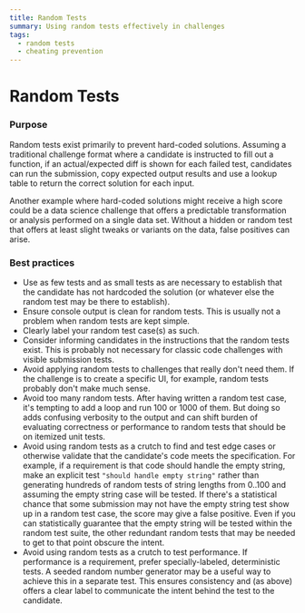 ```yaml
---
title: Random Tests
summary: Using random tests effectively in challenges
tags:
  - random tests
  - cheating prevention
---
```


# Random Tests

### Purpose

Random tests exist primarily to prevent hard-coded solutions. Assuming a traditional challenge format where a candidate is instructed to fill out a function, if an actual/expected diff is shown for each failed test, candidates can run the submission, copy expected output results and use a lookup table to return the correct solution for each input.

Another example where hard-coded solutions might receive a high score could be a data science challenge that offers a predictable transformation or analysis performed on a single data set. Without a hidden or random test that offers at least slight tweaks or variants on the data, false positives can arise. 

### Best practices

- Use as few tests and as small tests as are necessary to establish that the candidate has not hardcoded the solution (or whatever else the random test may be there to establish).
- Ensure console output is clean for random tests. This is usually not a problem when random tests are kept simple.
- Clearly label your random test case(s) as such.
- Consider informing candidates in the instructions that the random tests exist. This is probably not necessary for classic code challenges with visible submission tests.
- Avoid applying random tests to challenges that really don't need them. If the challenge is to create a specific UI, for example, random tests probably don't make much sense.
- Avoid too many random tests. After having written a random test case, it's tempting to add a loop and run 100 or 1000 of them. But doing so adds confusing verbosity to the output and can shift burden of evaluating correctness or performance to random tests that should be on itemized unit tests. 
- Avoid using random tests as a crutch to find and test edge cases or otherwise validate that the candidate's code meets the specification. For example, if a requirement is that code should handle the empty string, make an explicit test `"should handle empty string"` rather than generating hundreds of random tests of string lengths from 0..100 and assuming the empty string case will be tested. If there's a statistical chance that some submission may not have the empty string test show up in a random test case, the score may give a false positive. Even if you can statistically guarantee that the empty string will be tested within the random test suite, the other redundant random tests that may be needed to get to that point obscure the intent.
- Avoid using random tests as a crutch to test performance. If performance is a requirement, prefer specially-labeled, deterministic tests. A seeded random number generator may be a useful way to achieve this in a separate test. This ensures consistency and (as above) offers a clear label to communicate the intent behind the test to the candidate.

